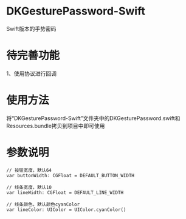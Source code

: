# DKGesturePassword-Swift
Swift版本的手势密码


#	待完善功能
1、使用协议进行回调

#	使用方法
将“DKGesturePassword-Swift”文件夹中的DKGesturePassword.swift和Resources.bundle拷贝到项目中即可使用

#	参数说明
	// 按钮宽度，默认64
	var buttonWidth: CGFloat = DEFAULT_BUTTON_WIDTH
	
	// 线条宽度，默认10
	var lineWidth: CGFloat = DEFAULT_LINE_WIDTH
	
	// 线条颜色，默认颜色cyanColor
	var lineColor: UIColor = UIColor.cyanColor()
	
	